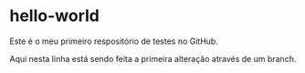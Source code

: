 # hello-world
Este é o meu primeiro respositório de testes no GitHub.

Aqui nesta linha está sendo feita a primeira alteração através de um branch.

